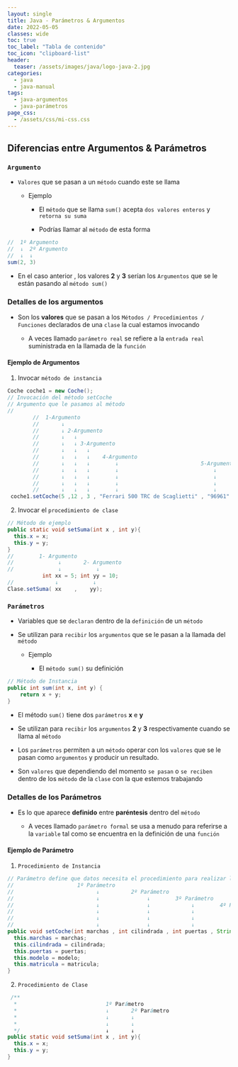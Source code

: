 ```yaml
---
layout: single
title: Java - Parámetros & Argumentos
date: 2022-05-05
classes: wide
toc: true
toc_label: "Tabla de contenido"
toc_icon: "clipboard-list"
header:
  teaser: /assets/images/java/logo-java-2.jpg
categories:
  - java
  - java-manual
tags:
  - java-argumentos
  - java-parámetros
page_css: 
  - /assets/css/mi-css.css
---
```


## Diferencias entre Argumentos & Parámetros

### ``Argumento``

* ``Valores`` que se pasan a un ``método`` cuando este se llama
  
  * Ejemplo

    * El ``método`` que se llama ``sum()`` acepta ``dos valores enteros`` y ``retorna su suma``
  
    * Podrías llamar al ``método`` de esta forma

```java
//  1º Argumento 
//  ↓  2º Argumento 
//  ↓  ↓
sum(2, 3)
```

* En el caso anterior , los valores **2** y **3** serían los ``Argumentos`` que se le están pasando al ``método sum()``

### Detalles de los argumentos

* Son los **valores** que se pasan a los ``Métodos / Procedimientos / Funciones`` declarados de una ``clase`` la cual estamos invocando

  * A veces llamado ``parámetro real`` se refiere a la ``entrada real`` suministrada en la llamada de la ``función``

#### Ejemplo de Argumentos

1. Invocar ``método de instancia``

```java
Coche coche1 = new Coche();
// Invocación del método setCoche
// Argumento que le pasamos al método
// 
        //  1-Argumento
        //       ↓
        //       ↓ 2-Argumento
        //       ↓   ↓
        //       ↓   ↓ 3-Argumento
        //       ↓   ↓   ↓
        //       ↓   ↓   ↓    4-Argumento
        //       ↓   ↓   ↓        ↓                          5-Argumento
        //       ↓   ↓   ↓        ↓                              ↓
        //       ↓   ↓   ↓        ↓                              ↓
        //       ↓   ↓   ↓        ↓                              ↓
        //       ↓   ↓   ↓        ↓                              ↓
 coche1.setCoche(5 ,12 , 3 , "Ferrari 500 TRC de Scaglietti" , "96961" );
```

2. Invocar el ``procedimiento de clase``

```java
// Método de ejemplo
public static void setSuma(int x , int y){
  this.x = x;
  this.y = y;
}
//        1- Argumento
//              ↓       2- Argumento
//              ↓           ↓
           int xx = 5; int yy = 10; 
//             ↓           ↓         
Clase.setSuma( xx    ,    yy);
```

### ``Parámetros``

* Variables que se ``declaran`` dentro de la ``definición`` de un ``método``
  
* Se utilizan para ``recibir`` los ``argumentos`` que se le pasan a la llamada del ``método``
  
  * Ejemplo

    * El ``método sum()`` su definición

```java
// Método de Instancia
public int sum(int x, int y) {
    return x + y;
}
```

* El método ``sum()`` tiene dos ``parámetros`` **x** e **y**

* Se utilizan para ``recibir`` los ``argumentos`` **2** y **3** respectivamente cuando se llama al ``método``

* Los ``parámetros`` permiten a un ``método`` operar con los ``valores`` que se le pasan como ``argumentos`` y producir un resultado.

* Son ``valores`` que dependiendo del momento ``se pasan`` o ``se reciben`` dentro de los ``método`` de la ``clase`` con la que estemos trabajando

### Detalles de los Parámetros

* Es lo que aparece **definido** entre **paréntesis** dentro del ``método``

  * A veces llamado ``parámetro formal`` se usa a menudo para referirse a la ``variable`` tal como se encuentra en la definición de una ``función``

#### Ejemplo de Parámetro

1. ``Procedimiento de Instancia``

```java
// Parámetro define que datos necesita el procedimiento para realizar las operaciones
//                    1º Parámetro     
//                          ↓          2º Parámetro     
//                          ↓               ↓        3º Parámetro     
//                          ↓               ↓             ↓        4º Parámetro     
//                          ↓               ↓             ↓               ↓          5º Parámetro     
//                          ↓               ↓             ↓               ↓                ↓
//                          ↓               ↓             ↓               ↓                ↓
public void setCoche(int marchas , int cilindrada , int puertas , String modelo , String matricula){
  this.marchas = marchas;
  this.cilindrada = cilindrada;
  this.puertas = puertas;
  this.modelo = modelo;
  this.matricula = matricula;
}
```

2. ``Procedimiento de Clase``

```java
 /**
  *                            1º Parámetro
  *                            ↓       2º Parámetro
  *                            ↓       ↓
  *                            ↓       ↓
  */                           ↓       ↓
public static void setSuma(int x , int y){
  this.x = x;
  this.y = y;
}
```
